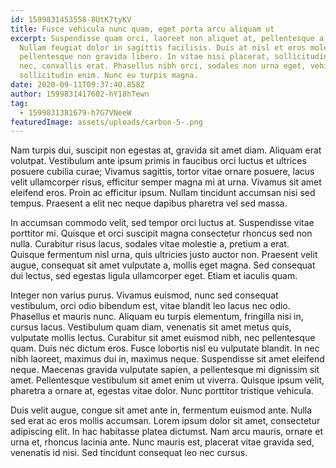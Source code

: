 ```yaml
---
id: 1599831453558-8UtK7tyKV
title: Fusce vehicula nunc quam, eget porta arcu aliquam ut
excerpt: Suspendisse quam orci, laoreet non aliquet at, pellentesque a eros.
  Nullam feugiat dolor in sagittis facilisis. Duis at nisl et eros molestie
  pellentesque non gravida libero. In vitae nisi placerat, sollicitudin nisi
  nec, convallis erat. Phasellus nibh orci, sodales non urna eget, vehicula
  sollicitudin enim. Nunc eu turpis magna.
date: 2020-09-11T09:37:40.858Z
author: 1599831417602-hY18hTewn
tag:
  - 1599831381679-h7G7VNeeW
featuredImage: assets/uploads/carbon-5-.png
---
```

<!--StartFragment-->

Nam turpis dui, suscipit non egestas at, gravida sit amet diam. Aliquam erat volutpat. Vestibulum ante ipsum primis in faucibus orci luctus et ultrices posuere cubilia curae; Vivamus sagittis, tortor vitae ornare posuere, lacus velit ullamcorper risus, efficitur semper magna mi at urna. Vivamus sit amet eleifend eros. Proin ac efficitur ipsum. Nullam tincidunt accumsan nisi sed tempus. Praesent a elit nec neque dapibus pharetra vel sed massa.

In accumsan commodo velit, sed tempor orci luctus at. Suspendisse vitae porttitor mi. Quisque et orci suscipit magna consectetur rhoncus sed non nulla. Curabitur risus lacus, sodales vitae molestie a, pretium a erat. Quisque fermentum nisl urna, quis ultricies justo auctor non. Praesent velit augue, consequat sit amet vulputate a, mollis eget magna. Sed consequat dui lectus, sed egestas ligula ullamcorper eget. Etiam et iaculis quam.

Integer non varius purus. Vivamus euismod, nunc sed consequat vestibulum, orci odio bibendum est, vitae blandit leo lacus nec odio. Phasellus et mauris nunc. Aliquam eu turpis elementum, fringilla nisi in, cursus lacus. Vestibulum quam diam, venenatis sit amet metus quis, vulputate mollis lectus. Curabitur sit amet euismod nibh, nec pellentesque quam. Duis nec dictum eros. Fusce lobortis nisl eu vulputate blandit. In nec nibh laoreet, maximus dui in, maximus neque. Suspendisse sit amet eleifend neque. Maecenas gravida vulputate sapien, a pellentesque mi dignissim sit amet. Pellentesque vestibulum sit amet enim ut viverra. Quisque ipsum velit, pharetra a ornare at, egestas vitae dolor. Nunc porttitor tristique vehicula.

Duis velit augue, congue sit amet ante in, fermentum euismod ante. Nulla sed erat ac eros mollis accumsan. Lorem ipsum dolor sit amet, consectetur adipiscing elit. In hac habitasse platea dictumst. Nam arcu mauris, ornare et urna et, rhoncus lacinia ante. Nunc mauris est, placerat vitae gravida sed, venenatis id nisi. Sed tincidunt consequat leo nec cursus.

<!--EndFragment-->
